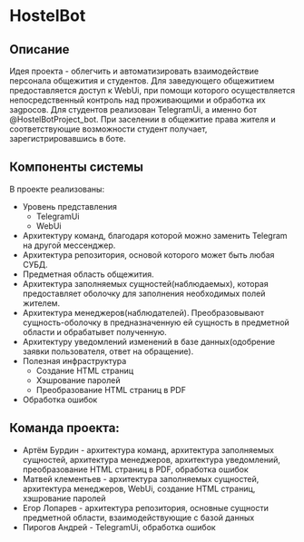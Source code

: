 # HostelBot


## Описание
Идея проекта - облегчить и автоматизировать взаимодействие персонала общежития и студентов.
Для заведующего общежитием предоставляется доступ к WebUi, при помощи которого осуществляется непосредственный контроль над проживающими и обработка их заgросов.
Для студентов реализован TelegramUi, а именно бот @HostelBotProject_bot. При заселении в общежитие права жителя и соответствующие возможности студент получает, зарегистрировавшись в боте. 

## Компоненты системы
В проекте реализованы:
- Уровень представления
  - TelegramUi
  - WebUi
- Архитектуру команд, благодаря которой можно заменить Telegram на другой мессенджер.
- Архитектура репозитория, основой которого может быть любая СУБД.
- Предметная область общежития.
- Архитектура заполняемых сущностей(наблюдаемых), которая предоставляет оболочку для заполнения необходимых полей жителем. 
- Архитектура менеджеров(наблюдателей). Преобразовывают сущность-оболочку в предназначенную ей сущность в предметной области и обрабатывет полученную.
- Архитектуру уведомлений изменений в базе данных(одобрение заявки пользователя, ответ на обращение).
- Полезная инфраструктура
  - Создание HTML страниц
  - Хэшрование паролей
  - Преобразование HTML страниц в PDF
- Обработка ошибок

## Команда проекта:
- Артём Бурдин - архитектура команд, архитектура заполняемых сущностей, архитектура менеджеров, архитектура уведомлений, преобразование HTML страниц в PDF, обработка ошибок
- Матвей клементьев - архитектура заполняемых сущностей, архитектура менеджеров, WebUi, создание HTML страниц, хэшрование паролей
- Егор Лопарев - архитектура репозитория, основные сущности предметной области, взаимодействующие с базой данных
- Пирогов Андрей - TelegramUi, обработка ошибок
